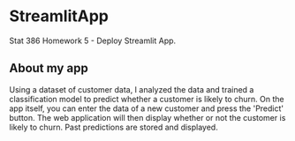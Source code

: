 # StreamlitApp

Stat 386 Homework 5 - Deploy Streamlit App.

## About my app

Using a dataset of customer data, I analyzed the data and trained a classification model to predict whether a customer is likely to churn. On the app itself, you can enter the data of a new customer and press the 'Predict' button. The web application will then display whether or not the customer is likely to churn. Past predictions are stored and displayed.
